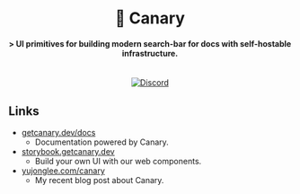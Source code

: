 <h1 align="center">🐤 Canary</h1>
<h4 align="center"> > UI primitives for building modern search-bar for docs with self-hostable infrastructure. </h4>

<br/>

<div align="center">
  <a href="https://discord.gg/Y8bJkzuQZU" target="_blank">
      <img src="https://img.shields.io/static/v1?label=Join%20our&message=Discord&color=blue&logo=Discord&style=flat" alt="Discord">
  </a>
</div>

## Links

- [getcanary.dev/docs](https://getcanary.dev/docs/guide/getting-started.html)
  - Documentation powered by Canary.
- [storybook.getcanary.dev](https://storybook.getcanary.dev/)
  - Build your own UI with our web components.
- [yujonglee.com/canary](https://yujonglee.com/canary)
  - My recent blog post about Canary.
